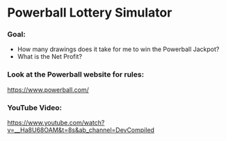 # Powerball Lottery Simulator
 
### Goal:
* How many drawings does it take for me to win the Powerball Jackpot?
* What is the Net Profit?

### Look at the Powerball website for rules:
https://www.powerball.com/

### YouTube Video:
https://www.youtube.com/watch?v=__Ha8U68OAM&t=8s&ab_channel=DevCompiled

